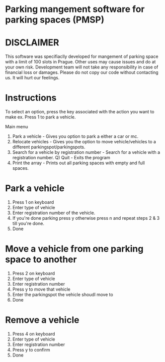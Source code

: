 # Parking mangement software for parking spaces (PMSP)

# DISCLAIMER
This software was specifiaclly developed for mangement of parking space with a limit of 100 slots in Prague.
Other uses may cause issues and do at your own risk. Development team will not take any responsibility in case of financial loss or damages.
Please do not copy our code without contacting us. It will hurt our feelings. 
# Instructions 

To select an option, press the key associated with the action you want to make ex. Press 1 to park a vehicle. 

Main menu
1) Park a vehicle -  Gives you option to park a either a car or mc.
2) Relocate vehicles - Gives you the option to move vehicle/vehicles to a different parkingspot/parkingspots.
3) Search for a vehicle by registration number - Search for a vehicle with a registration number.
Q) Quit - Exits the program
5) Print the array - Prints out all parking spaces with empty and full spaces. 

# Park a vehicle

1. Press 1 on keyboard
2. Enter type of vehicle
3. Enter registration number of the vehicle.
4. If you're done parking press y otherwise press n and repeat steps 2 & 3 till you're done.
5. Done

# Move a vehicle from one parking space to another

1. Press 2 on keyboard 
2. Enter type of vehicle
3. Enter registration number
4. Press y to move that vehicle 
5. Enter the parkingspot the vehicle shoudl move to
6. Done

# Remove a vehicle 

1. Press 4 on keyboard
2. Enter type of vehicle 
3. Enter registration number
4. Press y to confirm 
5. Done 





